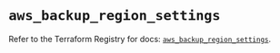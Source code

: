 # `aws_backup_region_settings`

Refer to the Terraform Registry for docs: [`aws_backup_region_settings`](https://registry.terraform.io/providers/hashicorp/aws/5.57.0/docs/resources/backup_region_settings).
